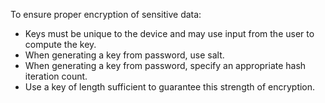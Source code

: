 To ensure proper encryption of sensitive data:

* Keys must be unique to the device and may use input from the user to compute the key. 
* When generating a key from password, use salt. 
* When generating a key from password, specify an appropriate hash iteration count. 
* Use a key of length sufficient to guarantee this strength of encryption.
